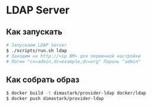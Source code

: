 # LDAP Server

## Как запускать

```sh
# Запускаем LDAP Server
$ ./scripts/run.sh ldap
# Заходим на http://<ip ВМ> для первичной настройки
# Логин "cn=admin,dc=example,dc=org" Пароль "admin"
```

## Как собрать образ

```sh
$ docker build -t dimastark/provider-ldap docker/ldap
$ docker push dimastark/provider-ldap
```
